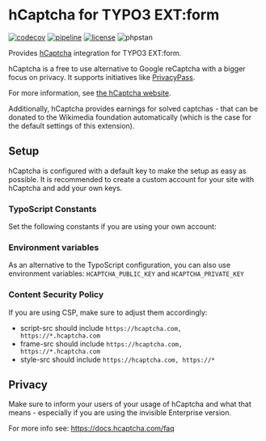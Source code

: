 # hCaptcha for TYPO3 EXT:form

[![codecov](https://codecov.io/gl/susannemoog/hcaptcha/branch/main/graph/badge.svg?token=QPAS36XVEM)]()
[![pipeline](https://gitlab.com/susannemoog/hcaptcha/badges/main/pipeline.svg)]()
[![license](https://img.shields.io/badge/license-GPL%20v3-brightgreen)](https://choosealicense.com/licenses/gpl-3.0/)
![phpstan](https://img.shields.io/badge/PHPStan-lvl%20max-blueviolet)

Provides [hCaptcha](https://hcaptcha.com) integration for TYPO3 EXT:form.

hCaptcha is a free to use alternative to Google reCaptcha with a bigger focus on privacy. It supports initiatives like [PrivacyPass](https://www.hcaptcha.com/privacy-pass).

For more information, see [the hCaptcha website](https://hcaptcha.com).

Additionally, hCaptcha provides earnings for solved captchas - that can be donated to
the Wikimedia foundation automatically (which is the case for the default settings of this extension).

## Setup

hCaptcha is configured with a default key to make the setup as easy as possible.
It is recommended to create a custom account for your site with hCaptcha and add your own keys.

### TypoScript Constants

Set the following constants if you are using your own account:



### Environment variables
As an alternative to the TypoScript configuration, you can also use environment variables:
`HCAPTCHA_PUBLIC_KEY` and `HCAPTCHA_PRIVATE_KEY`

### Content Security Policy

If you are using CSP, make sure to adjust them accordingly:

* script-src should include `https://hcaptcha.com, https://*.hcaptcha.com`
* frame-src should include `https://hcaptcha.com, https://*.hcaptcha.com`
* style-src should include `https://hcaptcha.com, https://*`

## Privacy

Make sure to inform your users of your usage of hCaptcha and what that means - especially if you
are using the invisible Enterprise version.

For more info see: https://docs.hcaptcha.com/faq

